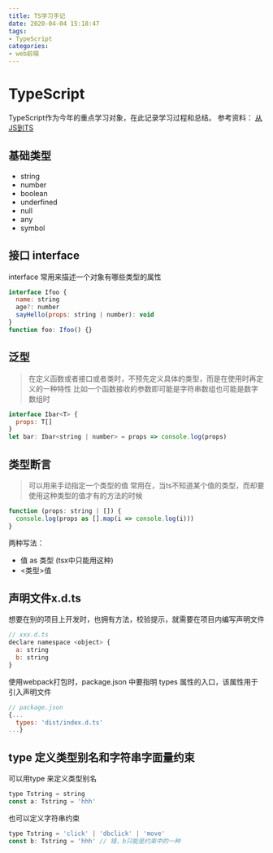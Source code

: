 ```yaml
---
title: TS学习手记
date: 2020-04-04 15:18:47
tags:
- TypeScript
categories:
- web前端
---
```

# TypeScript
TypeScript作为今年的重点学习对象，在此记录学习过程和总结。
参考资料：
[从JS到TS](https://github.com/xcatliu/typescript-tutorial)
## 基础类型
- string
- number
- boolean
- underfined
- null
- any
- symbol
## 接口 interface
interface 常用来描述一个对象有哪些类型的属性
```javascript
interface Ifoo {
  name: string
  age?: number
  sayHello(props: string | number): void
}
function foo: Ifoo() {}
```
## 泛型 <T>
> 在定义函数或者接口或者类时，不预先定义具体的类型，而是在使用时再定义的一种特性
比如一个函数接收的参数即可能是字符串数组也可能是数字数组时
```javascript
interface Ibar<T> {
  props: T[]
}
let bar: Ibar<string | number> = props => console.log(props)
```
## 类型断言
> 可以用来手动指定一个类型的值
常用在，当ts不知道某个值的类型，而却要使用这种类型的值才有的方法的时候
```javascript
function (props: string | []) {
  console.log(props as [].map(i => console.log(i)))
}
```
两种写法：
- 值 as 类型 (tsx中只能用这种)
- <类型>值
## 声明文件x.d.ts
想要在别的项目上开发时，也拥有方法，校验提示，就需要在项目内编写声明文件
```javascript
// xxx.d.ts
declare namespace <object> {
  a: string
  b: string
}
```
使用webpack打包时，package.json 中要指明 types 属性的入口，该属性用于引入声明文件
```javascript
// package.json
{...
  types: 'dist/index.d.ts'
...}
```
## type 定义类型别名和字符串字面量约束
可以用type 来定义类型别名
```javascript
type Tstring = string
const a: Tstring = 'hhh'
```
也可以定义字符串约束
```javascript
type Tstring = 'click' | 'dbclick' | 'move'
const b: Tstring = 'hhh' // 错，b只能是约束中的一种
```


